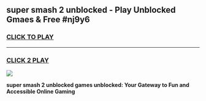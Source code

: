 
## super smash 2 unblocked - Play Unblocked Gmaes & Free #nj9y6
<h3>
<a href="https://news.freeplayer.one?title=super_smash_2_unblocked&ref=24F">CLICK TO PLAY</a></h3>
<hr>

<h3>
<a href="https://news.freeplayer.one?title=super_smash_2_unblocked&ref=24F">CLICK 2 PLAY</a>
  
</h3>

<a href="https://news.freeplayer.one?title=super_smash_2_unblocked&ref=24F/"><img src="https://clearcache.store/games.png"></a>


**super smash 2 unblocked games unblocked: Your Gateway to Fun and Accessible Online Gaming**

